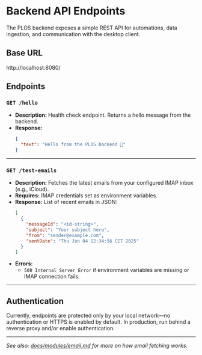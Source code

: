 # Backend API Endpoints

The PLOS backend exposes a simple REST API for automations, data ingestion, and communication with the desktop client.

## Base URL
http://localhost:8080/

## Endpoints

### `GET /hello`

- **Description:** Health check endpoint. Returns a hello message from the backend.
- **Response:**
    ```json
    {
      "text": "Hello from the PLOS backend 🚀"
    }
    ```

---

### `GET /test-emails`

- **Description:** Fetches the latest emails from your configured IMAP inbox (e.g., iCloud).
- **Requires:** IMAP credentials set as environment variables.
- **Response:** List of recent emails in JSON:
    ```json
    [
      {
        "messageId": "<id-string>",
        "subject": "Your subject here",
        "from": "sender@example.com",
        "sentDate": "Thu Jan 04 12:34:56 CET 2025"
      }
    ]
    ```
- **Errors:**
    - `500 Internal Server Error` if environment variables are missing or IMAP connection fails.

---

## Authentication

Currently, endpoints are protected only by your local network—no authentication or HTTPS is enabled by default. In production, run behind a reverse proxy and/or enable authentication.

---

*See also: [docs/modules/email.md](../modules/email.md) for more on how email fetching works.*
